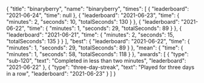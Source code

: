 {
  "title": "binaryberry",
  "name": "binaryberry",
  "times": [
    {
      "leaderboard": "2021-06-24",
      "time": null
    },
    {
      "leaderboard": "2021-06-23",
      "time": {
        "minutes": 2,
        "seconds": 10,
        "totalSeconds": 130
      }
    },
    {
      "leaderboard": "2021-06-22",
      "time": {
        "minutes": 1,
        "seconds": 29,
        "totalSeconds": 89
      }
    },
    {
      "leaderboard": "2021-06-21",
      "time": {
        "minutes": 2,
        "seconds": 15,
        "totalSeconds": 135
      }
    }
  ],
  "best": {
    "leaderboard": "2021-06-22",
    "time": {
      "minutes": 1,
      "seconds": 29,
      "totalSeconds": 89
    }
  },
  "mean": {
    "time": {
      "minutes": 1,
      "seconds": 58,
      "totalSeconds": 118
    }
  },
  "awards": [
    {
      "type": "sub-120",
      "text": "Completed in less than two minutes",
      "leaderboard": "2021-06-22"
    },
    {
      "type": "three-day-streak",
      "text": "Played for three days in a row",
      "leaderboard": "2021-06-23"
    }
  ]
}
